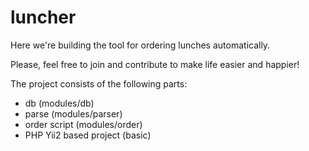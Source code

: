 # luncher
Here we're building the tool for ordering lunches automatically.

Please, feel free to join and contribute to make life easier and happier!

The project consists of the following parts:

- db (modules/db)
- parse (modules/parser)
- order script (modules/order)
- PHP Yii2 based project (basic)